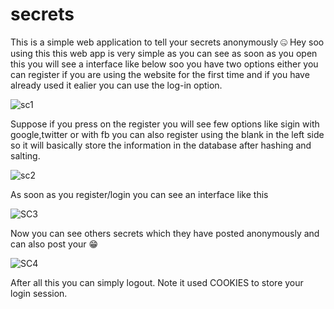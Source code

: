 # secrets
This is a simple web application to tell your secrets anonymously 🤐
Hey soo using this this web app is very simple as you can see as soon as you open this you will see a interface like below soo you have two options either you can register if you are using the website for the first time and if you have already used it ealier you can use the log-in option.

![sc1](https://user-images.githubusercontent.com/72756692/152387795-45289644-ff21-4071-9a16-46a589cb9898.png)

Suppose if you press on the register you will see few options like sigin with google,twitter or with fb you can also register using the blank in the left side so it will basically store the information in the database after hashing and salting.

![sc2](https://user-images.githubusercontent.com/72756692/152388541-42d0382a-e4a6-4314-899d-8317b3e60a85.png)

As soon as you register/login you can see an interface like this

![SC3](https://user-images.githubusercontent.com/72756692/152388635-49673e49-ef41-4d20-8fdc-9a8e2de09a9e.png)

Now you can see others secrets which they have posted anonymously and can also post your 😁

![SC4](https://user-images.githubusercontent.com/72756692/152388828-9d3750e5-ecb6-4ba1-a7f2-fc2fe2e42c6d.png)

After all this you can simply logout.
Note it used COOKIES to store your login session. 

